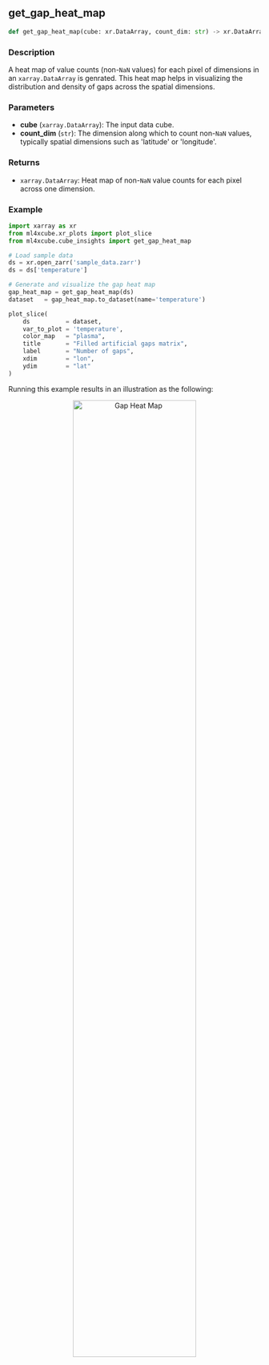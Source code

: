 ## get_gap_heat_map

```python
def get_gap_heat_map(cube: xr.DataArray, count_dim: str) -> xr.DataArray
```

### Description
A heat map of value counts (non-`NaN` values) for each pixel of dimensions in an `xarray.DataArray` is genrated. 
This heat map helps in visualizing the distribution and density of gaps across the spatial dimensions.

### Parameters
- **cube** (`xarray.DataArray`): The input data cube.
- **count_dim** (`str`): The dimension along which to count non-`NaN` values, typically spatial dimensions such as 'latitude' or 'longitude'.

### Returns
- `xarray.DataArray`: Heat map of non-`NaN` value counts for each pixel across one dimension.

### Example

```python
import xarray as xr
from ml4xcube.xr_plots import plot_slice
from ml4xcube.cube_insights import get_gap_heat_map

# Load sample data
ds = xr.open_zarr('sample_data.zarr')
ds = ds['temperature']

# Generate and visualize the gap heat map
gap_heat_map = get_gap_heat_map(ds)
dataset   = gap_heat_map.to_dataset(name='temperature')

plot_slice(
    ds          = dataset,
    var_to_plot = 'temperature', 
    color_map   = "plasma",
    title       = "Filled artificial gaps matrix",
    label       = "Number of gaps",
    xdim        = "lon",
    ydim        = "lat"
)


```
Running this example results in an illustration as the following:

<p align="center">
    <img src="../../../heatmap.png" alt="Gap Heat Map" width="70%">
</p>